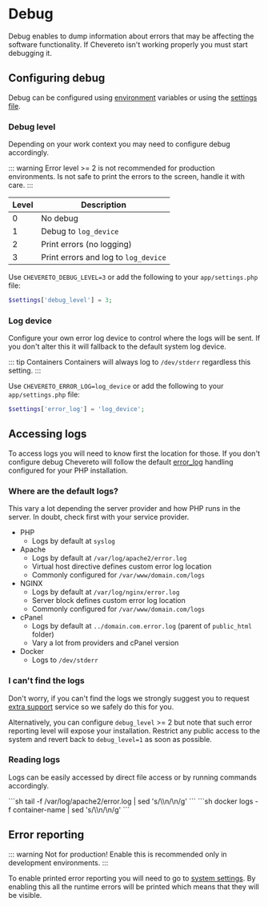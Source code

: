 # Debug

Debug enables to dump information about errors that may be affecting the software functionality. If Chevereto isn't working properly you must start debugging it.

## Configuring debug

Debug can be configured using [environment](../../setup/system/environment.md#debug-variables) variables or using the [settings file](../../setup/server/settings-file.md).

### Debug level

Depending on your work context you may need to configure debug accordingly.

::: warning
Error level >= 2 is not recommended for production environments. Is not safe to print the errors to the screen, handle it with care.
:::

| Level | Description                          |
| ----- | ------------------------------------ |
| 0     | No debug                             |
| 1     | Debug to `log_device`                |
| 2     | Print errors (no logging)            |
| 3     | Print errors and log to `log_device` |

Use `CHEVERETO_DEBUG_LEVEL=3` or add the following to your `app/settings.php` file:

```php
$settings['debug_level'] = 3;
```

### Log device

Configure your own error log device to control where the logs will be sent. If you don't alter this it will fallback to the default system log device.

::: tip Containers
Containers will always log to `/dev/stderr` regardless this setting.
:::

Use `CHEVERETO_ERROR_LOG=log_device` or add the following to your `app/settings.php` file:

```php
$settings['error_log'] = 'log_device';
```

## Accessing logs

To access logs you will need to know first the location for those. If you don't configure debug Chevereto will follow the default [error_log](https://www.php.net/manual/errorfunc.configuration.php#ini.error-log) handling configured for your PHP installation.

### Where are the default logs?

This vary a lot depending the server provider and how PHP runs in the server. In doubt, check first with your service provider.

* PHP
  * Logs by default at `syslog`
* Apache
  * Logs by default at `/var/log/apache2/error.log`
  * Virtual host directive defines custom error log location
  * Commonly configured for `/var/www/domain.com/logs`
* NGINX
  * Logs by default at `/var/log/nginx/error.log`
  * Server block defines custom error log location
  * Commonly configured for `/var/www/domain.com/logs`
* cPanel
  * Logs by default at `../domain.com.error.log` (parent of `public_html` folder)
  * Vary a lot from providers and cPanel version
* Docker
  * Logs to `/dev/stderr`

### I can't find the logs

Don't worry, if you can't find the logs we strongly suggest you to request [extra support](https://chevereto.com/support) service so we safely do this for you.

Alternatively, you can configure `debug_level` >= 2 but note that such error reporting level will expose your installation. Restrict any public access to the system and revert back to `debug_level=1` as soon as possible.

### Reading logs

Logs can be easily accessed by direct file access or by running commands accordingly.

<code-group>
<code-block title="Shell">
```sh
tail -f /var/log/apache2/error.log | sed 's/\\n/\n/g'
```
</code-block>

<code-block title="Docker">
```sh
docker logs -f container-name | sed 's/\\n/\n/g'
```
</code-block>
</code-group>

## Error reporting

::: warning Not for production!
Enable this is recommended only in development environments.
:::

To enable printed error reporting you will need to go to [system settings](../../settings/system.md). By enabling this all the runtime errors will be printed which means that they will be visible.
